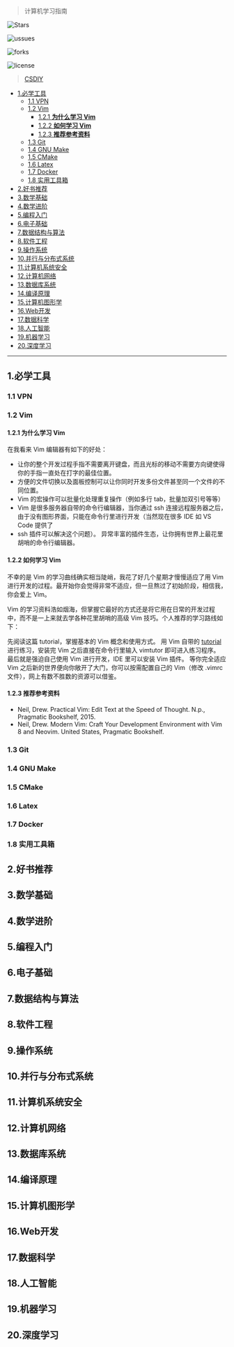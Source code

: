 > 计算机学习指南



![Stars](https://img.shields.io/github/stars/PKUFlyingPig/cs-self-learning)

![ussues](https://img.shields.io/github/issues/pkuflyingpig/cs-self-learning)

![forks](https://img.shields.io/github/forks/pkuflyingpig/cs-self-learning)

![license](https://img.shields.io/github/license/pkuflyingpig/cs-self-learning)



> [CSDIY](https://csdiy.wiki/)



- [1.必学工具](#1必学工具)
  - [1.1 VPN](#11-vpn)
  - [1.2 Vim](#12-vim)
    - [1.2.1 **为什么学习 Vim**](#121-为什么学习-vim)
    - [1.2.2 **如何学习 Vim**](#122-如何学习-vim)
    - [1.2.3 **推荐参考资料**](#123-推荐参考资料)
  - [1.3 Git](#13-git)
  - [1.4 GNU Make](#14-gnu-make)
  - [1.5 CMake](#15-cmake)
  - [1.6 Latex](#16-latex)
  - [1.7 Docker](#17-docker)
  - [1.8 实用工具箱](#18-实用工具箱)
- [2.好书推荐](#2好书推荐)
- [3.数学基础](#3数学基础)
- [4.数学进阶](#4数学进阶)
- [5.编程入门](#5编程入门)
- [6.电子基础](#6电子基础)
- [7.数据结构与算法](#7数据结构与算法)
- [8.软件工程](#8软件工程)
- [9.操作系统](#9操作系统)
- [10.并行与分布式系统](#10并行与分布式系统)
- [11.计算机系统安全](#11计算机系统安全)
- [12.计算机网络](#12计算机网络)
- [13.数据库系统](#13数据库系统)
- [14.编译原理](#14编译原理)
- [15.计算机图形学](#15计算机图形学)
- [16.Web开发](#16web开发)
- [17.数据科学](#17数据科学)
- [18.人工智能](#18人工智能)
- [19.机器学习](#19机器学习)
- [20.深度学习](#20深度学习)

---

## 1.必学工具

### 1.1 VPN


### 1.2 Vim

#### 1.2.1 **为什么学习 Vim**
在我看来 Vim 编辑器有如下的好处：

* 让你的整个开发过程手指不需要离开键盘，而且光标的移动不需要方向键使得你的手指一直处在打字的最佳位置。
* 方便的文件切换以及面板控制可以让你同时开发多份文件甚至同一个文件的不同位置。
* Vim 的宏操作可以批量化处理重复操作（例如多行 tab，批量加双引号等等）
* Vim 是很多服务器自带的命令行编辑器，当你通过 ssh 连接远程服务器之后，由于没有图形界面，只能在命令行里进行开发（当然现在很多 IDE 如 VS Code 提供了 
* ssh 插件可以解决这个问题）。
异常丰富的插件生态，让你拥有世界上最花里胡哨的命令行编辑器。

#### 1.2.2 **如何学习 Vim**

不幸的是 Vim 的学习曲线确实相当陡峭，我花了好几个星期才慢慢适应了用 Vim 进行开发的过程。最开始你会觉得非常不适应，但一旦熬过了初始阶段，相信我，你会爱上 Vim。

Vim 的学习资料浩如烟海，但掌握它最好的方式还是将它用在日常的开发过程中，而不是一上来就去学各种花里胡哨的高级 Vim 技巧。个人推荐的学习路线如下：

先阅读这篇 tutorial，掌握基本的 Vim 概念和使用方式。
用 Vim 自带的 [tutorial](https://missing.csail.mit.edu/2020/editors/) 进行练习，安装完 Vim 之后直接在命令行里输入 vimtutor 即可进入练习程序。
最后就是强迫自己使用 Vim 进行开发，IDE 里可以安装 Vim 插件。
等你完全适应 Vim 之后新的世界便向你敞开了大门，你可以按需配置自己的 Vim（修改 .vimrc 文件），网上有数不胜数的资源可以借鉴。


#### 1.2.3 **推荐参考资料**
* Neil, Drew. Practical Vim: Edit Text at the Speed of Thought. N.p., Pragmatic Bookshelf, 2015.
* Neil, Drew. Modern Vim: Craft Your Development Environment with Vim 8 and Neovim. United States, Pragmatic Bookshelf.
### 1.3 Git


### 1.4 GNU Make


### 1.5 CMake


### 1.6 Latex


### 1.7 Docker

### 1.8 实用工具箱

## 2.好书推荐



## 3.数学基础



## 4.数学进阶


## 5.编程入门


## 6.电子基础


## 7.数据结构与算法



## 8.软件工程



## 9.操作系统


## 10.并行与分布式系统


## 11.计算机系统安全


## 12.计算机网络


## 13.数据库系统


## 14.编译原理


## 15.计算机图形学


## 16.Web开发


## 17.数据科学


## 18.人工智能

## 19.机器学习


## 20.深度学习

